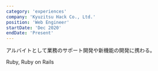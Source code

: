 ```yaml
---
category: 'experiences'
company: 'Kyuzitsu Hack Co., Ltd.'
position: 'Web Engineer'
startDate: 'Dec 2020'
endDate: 'Present'
---
```


アルバイトとして業務のサポート開発や新機能の開発に携わる。

Ruby, Ruby on Rails
